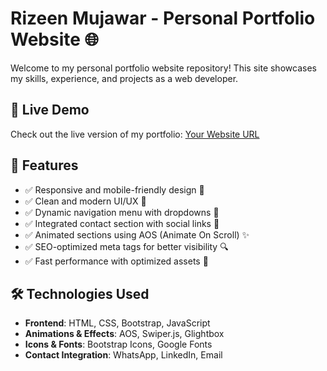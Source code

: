 # Rizeen Mujawar - Personal Portfolio Website 🌐

Welcome to my personal portfolio website repository! This site showcases my skills, experience, and projects as a web developer.

## 🚀 Live Demo
Check out the live version of my portfolio: [Your Website URL](#)

## 📌 Features
- ✅ Responsive and mobile-friendly design 📱
- ✅ Clean and modern UI/UX 🎨
- ✅ Dynamic navigation menu with dropdowns 📌
- ✅ Integrated contact section with social links 📩
- ✅ Animated sections using AOS (Animate On Scroll) ✨
- ✅ SEO-optimized meta tags for better visibility 🔍
- ✅ Fast performance with optimized assets 🚀

## 🛠️ Technologies Used
- **Frontend**: HTML, CSS, Bootstrap, JavaScript
- **Animations & Effects**: AOS, Swiper.js, Glightbox
- **Icons & Fonts**: Bootstrap Icons, Google Fonts
- **Contact Integration**: WhatsApp, LinkedIn, Email
